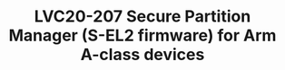 ---
categories:
- lvc20
description: This session is about Arm's Secure Partition Manager (SPM) for A-class
  devices. The SPM is the reference open-source S-EL2 firmware implementation for
  the recently introduced Armv8.4-SecEL2 / Secure EL2 virtualization extensions. It
  is based on Google's Hafnium hypervisor now transitioned to trustedfirmware.org.
  It leverages the Platform Security Architecture Firmware Framework for A-class (PSA
  FF-A) specification. The presentation deals with brief history and use cases, SPM
  architecture, project status and plans.
image: /assets/images/featured-images/lvc20/LVC20-207.png
session_id: LVC20-207
session_room: Linux/Android
session_slot:
  end_time: 2020-09-23 10:55
  start_time: 2020-09-23 10:30
session_speakers:
- speaker_bio: Olivier has 17 years experience in low-level embedded software and
    security starting with OMAP Boot ROM development and validation at TI, connectivity
    and modem firmware development at Intel, to TEE OS development at Trustonic. He&#39;s
    now working for Arm&#39;s Open Source Software group in the Trusted Firmware-A
    (TF-A) team.
  speaker_company: ARM
  speaker_image: ''
  speaker_name: Olivier Deprez
  speaker_position: Principal Software Engineer
  speaker_role: speaker
session_track: Security
tag: session
tags: Security
title: LVC20-207 Secure Partition Manager (S-EL2 firmware) for Arm A-class devices
---